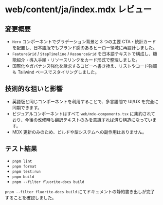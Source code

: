 # web/content/ja/index.mdx レビュー

## 変更概要
- `Hero` コンポーネントでグラデーション背景と 3 つの主要 CTA・統計カードを配置し、日本語版でもブランド感のあるヒーロー領域に再設計しました。
- `FeatureGrid` / `StepTimeline` / `ResourceGrid` を日本語テキストで構成し、機能紹介・導入手順・リソースリンクをカード形式で整理しました。
- 国際化やガバナンス強化を訴求するコピーへ書き換え、リストやコード強調も Tailwind ベースでスタイリングしました。

## 技術的な狙いと影響
- 英語版と同じコンポーネントを利用することで、多言語間で UI/UX を完全に同期できます。
- ビジュアルコンポーネントはすべて `web/mdx-components.tsx` に集約されており、今後の改修時も翻訳テキストのみを意識すれば済む構造になっています。
- MDX 更新のみのため、ビルドや型システムへの副作用はありません。

## テスト結果
- `pnpm lint`
- `pnpm format`
- `pnpm test:run`
- `pnpm build`
- `pnpm --filter fluorite-docs build`

`pnpm --filter fluorite-docs build` にてドキュメントの静的書き出しが完了することを確認しました。
